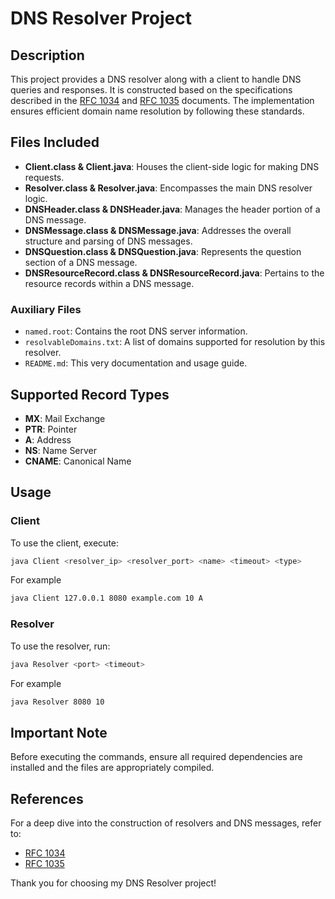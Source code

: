 # DNS Resolver Project

## Description

This project provides a DNS resolver along with a client to handle DNS queries and responses. It is constructed based on the specifications described in the [RFC 1034](https://datatracker.ietf.org/doc/html/rfc1034) and [RFC 1035](https://datatracker.ietf.org/doc/html/rfc1035) documents. The implementation ensures efficient domain name resolution by following these standards.

## Files Included

- **Client.class & Client.java**: Houses the client-side logic for making DNS requests.
- **Resolver.class & Resolver.java**: Encompasses the main DNS resolver logic.
- **DNSHeader.class & DNSHeader.java**: Manages the header portion of a DNS message.
- **DNSMessage.class & DNSMessage.java**: Addresses the overall structure and parsing of DNS messages.
- **DNSQuestion.class & DNSQuestion.java**: Represents the question section of a DNS message.
- **DNSResourceRecord.class & DNSResourceRecord.java**: Pertains to the resource records within a DNS message.

### Auxiliary Files

- `named.root`: Contains the root DNS server information.
- `resolvableDomains.txt`: A list of domains supported for resolution by this resolver.
- `README.md`: This very documentation and usage guide.

## Supported Record Types

- **MX**: Mail Exchange
- **PTR**: Pointer
- **A**: Address
- **NS**: Name Server
- **CNAME**: Canonical Name

## Usage

### Client

To use the client, execute:

```bash
java Client <resolver_ip> <resolver_port> <name> <timeout> <type> 
```

For example

```bash
java Client 127.0.0.1 8080 example.com 10 A 
```

### Resolver

To use the resolver, run:

```bash
java Resolver <port> <timeout>
```

For example

```bash
java Resolver 8080 10
```

## Important Note

Before executing the commands, ensure all required dependencies are installed and the files are appropriately compiled.

## References

For a deep dive into the construction of resolvers and DNS messages, refer to:

- [RFC 1034](https://datatracker.ietf.org/doc/html/rfc1034)
- [RFC 1035](https://datatracker.ietf.org/doc/html/rfc1035)

Thank you for choosing my DNS Resolver project!
